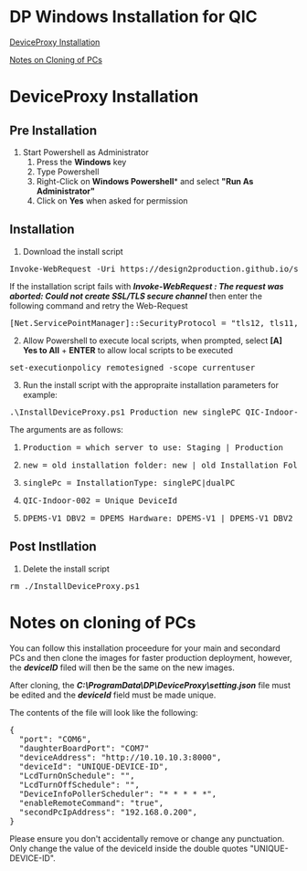 # DP Windows Installation for QIC

[DeviceProxy Installation](#deviceproxy-installation)

[Notes on Cloning of PCs](#notes-on-cloning-of-pcs)

# DeviceProxy Installation

## Pre Installation
1. Start Powershell as Administrator
    1. Press the **Windows** key
    2. Type Powershell
    3. Right-Click on **Windows Powershell*** and select **"Run As Administrator"**
    4. Click on **Yes** when asked for permission


## Installation

1. Download the install script
<pre>
Invoke-WebRequest -Uri https://design2production.github.io/scoop-dev/InstallDeviceProxy.ps1 -OutFile InstallDeviceProxy.ps1
</pre>

If the installation script fails with ***Invoke-WebRequest : The request was aborted: Could not create SSL/TLS secure channel*** then enter the following command and retry the Web-Request
<pre>
[Net.ServicePointManager]::SecurityProtocol = "tls12, tls11, tls"
</pre>

2. Allow Powershell to execute local scripts, when prompted, select **[A] Yes to All** + **ENTER** to allow local scripts to be executed
<pre>
set-executionpolicy remotesigned -scope currentuser  
</pre>

3. Run the install script with the appropraite installation parameters for example:
<pre>
.\InstallDeviceProxy.ps1 Production new singlePC QIC-Indoor-002 DPEMS-V1_DBV2
</pre>
The arguments are as follows:
   1. <pre>Production = which server to use: Staging | Production</pre>
   2. <pre>new = old installation folder: new | old Installation Folder</pre>
   3. <pre>singlePc = InstallationType: singlePC|dualPC</pre>
   4. <pre>QIC-Indoor-002 = Unique DeviceId</pre>
   5. <pre>DPEMS-V1_DBV2 = DPEMS Hardware: DPEMS-V1 | DPEMS-V1_DBV2 | DPEMS-V1_DBV3 | DPEMS-V1_FANEXT | DPEMS-V2</pre>

## Post Instllation

1. Delete the install script
<pre>
rm ./InstallDeviceProxy.ps1
</pre>

# Notes on cloning of PCs

You can follow this installation proceedure for your main and secondard PCs and then clone the images for faster production deployment, however, the ***deviceID*** filed will then be the same on the new images.

After cloning, the ***C:\ProgramData\DP\DeviceProxy\setting.json*** file must be edited and the ***deviceId*** field must be made unique.

The contents of the file will look like the following:
<pre>
{
  "port": "COM6",
  "daughterBoardPort": "COM7"
  "deviceAddress": "http://10.10.10.3:8000",
  "deviceId": "UNIQUE-DEVICE-ID",
  "LcdTurnOnSchedule": "",
  "LcdTurnOffSchedule": "",
  "DeviceInfoPollerScheduler": "* * * * *",
  "enableRemoteCommand": "true",
  "secondPcIpAddress": "192.168.0.200",
}
</pre>

Please ensure you don't accidentally remove or change any punctuation. Only change the value of the deviceId inside the double quotes "UNIQUE-DEVICE-ID".